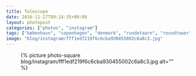 ```yaml
---
title: Telescope
date: 2016-11-27T09:14:35+00:00
layout: photopost
categories: ["photos", "instagram"]
tags: ["københavn", "copenhagen", "denmark", "rundetaarn", "roundtower", "observatory", "telescope", "observatory"]
image: "blog/instagram/fff1edf219f6c6cba930455002c6a8c3.jpg"
---
```


<figure class="photo photo--square">
  {% picture photo-square blog/instagram/fff1edf219f6c6cba930455002c6a8c3.jpg alt="" %}
</figure>


